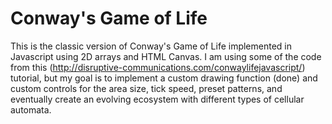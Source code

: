# Conway's Game of Life
This is the classic version of Conway's Game of Life implemented in Javascript using 2D arrays and HTML Canvas. 
I am using some of the code from this (http://disruptive-communications.com/conwaylifejavascript/) tutorial, but my goal is to implement a custom drawing function (done) and custom controls for the area size, tick speed, preset patterns, and eventually create an evolving ecosystem with different types of cellular automata.
